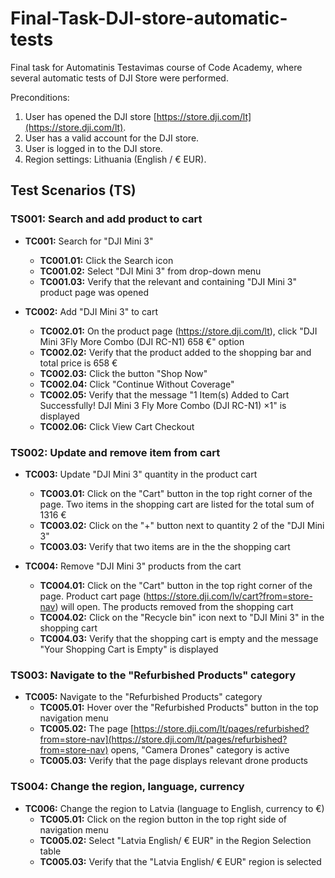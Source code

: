 # Final-Task-DJI-store-automatic-tests

Final task for Automatinis Testavimas course of Code Academy, where several automatic tests of DJI Store were performed.

Preconditions:
1. User has opened the DJI store [https://store.dji.com/lt](https://store.dji.com/lt).
2. User has a valid account for the DJI store.
3. User is logged in to the DJI store.
4. Region settings: Lithuania (English / € EUR).

## Test Scenarios (TS)

### TS001: Search and add product to cart

- **TC001:** Search for "DJI Mini 3"
  - **TC001.01:** Click the Search icon
  - **TC001.02:** Select "DJI Mini 3" from drop-down menu
  - **TC001.03:** Verify that the relevant and containing "DJI Mini 3" product page was opened

- **TC002:** Add "DJI Mini 3" to cart
  - **TC002.01:** On the product page (https://store.dji.com/lt), click "DJI Mini 3Fly More Combo (DJI RC-N1) 658 €" option
  - **TC002.02:** Verify that the product added to the shopping bar and total price is 658 €
  - **TC002.03:** Click the button "Shop Now"
  - **TC002.04:** Click "Continue Without Coverage"
  - **TC002.05:** Verify that the message "1 Item(s) Added to Cart Successfully! DJI Mini 3 Fly More Combo (DJI RC-N1) ×1" is displayed
  - **TC002.06:** Click View Cart Checkout

### TS002: Update and remove item from cart

- **TC003:** Update "DJI Mini 3" quantity in the product cart
  - **TC003.01:** Click on the "Cart" button in the top right corner of the page. Two items in the shopping cart are listed for the total sum of 1316 €
  - **TC003.02:** Click on the "+" button next to quantity 2 of the "DJI Mini 3"
  - **TC003.03:** Verify that two items are in the the shopping cart

- **TC004:** Remove "DJI Mini 3" products from the cart
  - **TC004.01:** Click on the "Cart" button in the top right corner of the page. Product cart page (https://store.dji.com/lv/cart?from=store-nav) will open. The products removed from the shopping cart
  - **TC004.02:** Click on the "Recycle bin" icon next to "DJI Mini 3" in the shopping cart
  - **TC004.03:** Verify that the shopping cart is empty and the message "Your Shopping Cart is Empty" is displayed

### TS003: Navigate to the "Refurbished Products" category

- **TC005:** Navigate to the "Refurbished Products" category
  - **TC005.01:** Hover over the "Refurbished Products" button in the top navigation menu
  - **TC005.02:** The page [https://store.dji.com/lt/pages/refurbished?from=store-nav](https://store.dji.com/lt/pages/refurbished?from=store-nav) opens, "Camera Drones" category is active
  - **TC005.03:** Verify that the page displays relevant drone products

### TS004: Change the region, language, currency

- **TC006:** Change the region to Latvia (language to English, currency to €)
  - **TC005.01:** Click on the region button in the top right side of navigation menu
  - **TC005.02:** Select "Latvia English/ € EUR" in the Region Selection table
  - **TC005.03:** Verify that the "Latvia English/ € EUR" region is selected
